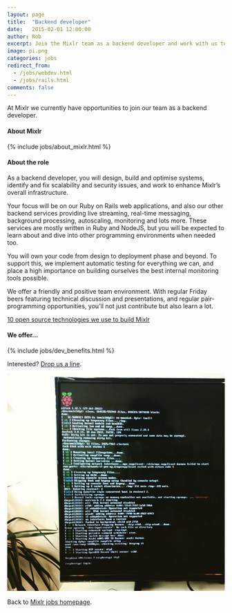 ```yaml
---
layout: page
title:  "Backend developer"
date:   2015-02-01 12:00:00
author: Rob
excerpt: Join the Mixlr team as a backend developer and work with us to build the world's biggest audio broadcasting platform.
image: pi.png
categories: jobs
redirect_from:
  - /jobs/webdev.html
  - /jobs/rails.html
comments: false
---
```


At Mixlr we currently have opportunities to join our team as a backend developer.

#### About Mixlr

{% include jobs/about_mixlr.html %}

#### About the role

As a backend developer, you will design, build and optimise systems, identify and fix scalability and security issues, and work to enhance Mixlr’s overall infrastructure.

Your focus will be on our Ruby on Rails web applications, and also our other backend services providing live streaming, real-time messaging, background processing, autoscaling, monitoring and lots more. These services are mostly written in Ruby and NodeJS, but you will be expected to learn about and dive into other programming environments when needed too.

You will own your code from design to deployment phase and beyond. To support this, we implement automatic testing for everything we can, and place a high importance on building ourselves the best internal monitoring tools possible.

We offer a friendly and positive team environment. With regular Friday beers featuring technical discussion and presentations, and regular pair-programming opportunities, you'll not just contribute but also learn a lot.

[10 open source technologies we use to build Mixlr](http://tech.mixlr.com/development/2016/02/02/10-open-source-technologies-at-mixlr.html)

#### We offer...

{% include jobs/dev_benefits.html %}

Interested? [Drop us a line](/contact).

![Mixlr Raspberry Pi](/images/pi.png)

Back to [Mixlr jobs homepage](/jobs).
